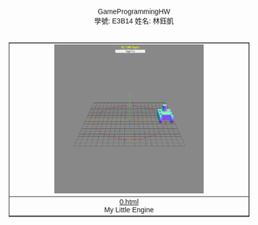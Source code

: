 <!DOCTYPE html>

<html>

<head>
<style>
body {
	font-family: Helvetica, Arial, 'Heiti TC', 'Microsoft JhengHei', sans-serif;
}
#info {
	width: 100%;
	padding: 10px;
	text-align: center;
}
#hw {
	padding: 10px;
	text-align: center;
}


</style>
</head>

<body> 
<div id="info">
GameProgrammingHW<br>
學號: E3B14 姓名: 林鈺凱<br>

</div>
<div id="hw">
	<table border="1" style="margin-left: auto; margin-right: auto;">
	<td width="33%"><img src="0.PNG" width="300px" height="300px"/></td>
	   <tr align="center">
<tr align="center">
			<td><a href="0.html">0.html</a><br>  My Little Engine  </td>
</tr>
</table>
</div>

<script>


</script>
</body>

</html>
